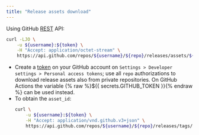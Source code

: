 ```yaml
---
title: "Release assets download"
---
```

Using GitHub [REST] API:

```sh
curl -LJO \
    -u ${username}:${token} \
    -H "Accept: application/octet-stream" \
    https://api.github.com/repos/${username}/${repo}/releases/assets/${asset_id}
```

- Create a [token] on your GitHub account on
  `Settings > Developer settings > Personal access tokens`; use all `repo`
  authorizations to download release assets also from private repositories.
  On GitHub Actions the variable {% raw %}${{ secrets.GITHUB_TOKEN }}{% endraw %}
  can be used instead.
- To obtain the `asset_id`:
    ```sh
    curl \
        -u ${username}:${token} \
        -H "Accept: application/vnd.github.v3+json" \
        https://api.github.com/repos/${username}/${repo}/releases/tags/${tag_name}
    ```

[token]: https://github.com/settings/tokens
[REST]:  https://docs.github.com/en/rest/reference/repos#get-a-release-asset

